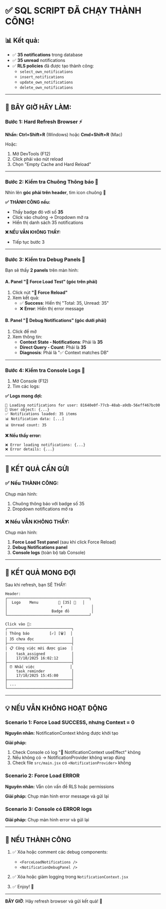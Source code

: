 # ✅ SQL SCRIPT ĐÃ CHẠY THÀNH CÔNG!

## 📊 Kết quả:
- ✅ **35 notifications** trong database
- ✅ **35 unread** notifications
- ✅ **RLS policies** đã được tạo thành công:
  - `select_own_notifications`
  - `insert_notifications`
  - `update_own_notifications`
  - `delete_own_notifications`

---

## 🚀 BÂY GIỜ HÃY LÀM:

### Bước 1: Hard Refresh Browser ⚡
**Nhấn: Ctrl+Shift+R** (Windows) hoặc **Cmd+Shift+R** (Mac)

Hoặc:
1. Mở DevTools (F12)
2. Click phải vào nút reload
3. Chọn "Empty Cache and Hard Reload"

---

### Bước 2: Kiểm tra Chuông Thông báo 🔔

Nhìn lên **góc phải trên header**, tìm icon chuông 🔔

**✅ THÀNH CÔNG nếu:**
- Thấy badge đỏ với số **35**
- Click vào chuông → Dropdown mở ra
- Hiển thị danh sách 35 notifications

**❌ NẾU VẪN KHÔNG THẤY:**
- Tiếp tục bước 3

---

### Bước 3: Kiểm tra Debug Panels 🐛

Bạn sẽ thấy **2 panels** trên màn hình:

#### A. Panel "🧪 Force Load Test" (góc trên phải)
1. Click nút **"🔄 Force Reload"**
2. Xem kết quả:
   - ✅ **Success**: Hiển thị "Total: 35, Unread: 35"
   - ❌ **Error**: Hiển thị error message

#### B. Panel "🐛 Debug Notifications" (góc dưới phải)
1. Click để mở
2. Xem thông tin:
   - **Context State - Notifications**: Phải là **35**
   - **Direct Query - Count**: Phải là **35**
   - **Diagnosis**: Phải là "✅ Context matches DB"

---

### Bước 4: Kiểm tra Console Logs 📝

1. Mở Console (F12)
2. Tìm các logs:

**✅ Logs mong đợi:**
```
🔔 Loading notifications for user: 81640e0f-77cb-48ab-a9db-56eff467bc00
🔑 User object: {...}
✅ Notifications loaded: 35 items
📊 Notification data: [...]
📊 Unread count: 35
```

**❌ Nếu thấy error:**
```
❌ Error loading notifications: {...}
❌ Error details: {...}
```

---

## 📸 KẾT QUẢ CẦN GỬI

### ✅ Nếu THÀNH CÔNG:
Chụp màn hình:
1. Chuông thông báo với badge số 35
2. Dropdown notifications mở ra

### ❌ Nếu VẪN KHÔNG THẤY:
Chụp màn hình:
1. **Force Load Test panel** (sau khi click Force Reload)
2. **Debug Notifications panel**
3. **Console logs** (toàn bộ tab Console)

---

## 🎯 KẾT QUẢ MONG ĐỢI

Sau khi refresh, bạn SẼ THẤY:

```
Header:
┌─────────────────────────────────────┐
│  Logo    Menu         🔔 [35] 👤   │
│                        ↑             │
│                    Badge đỏ          │
└─────────────────────────────────────┘

Click vào 🔔:
┌─────────────────────────────┐
│ Thông báo         [✓] [🗑]  │
│ 35 chưa đọc                 │
├─────────────────────────────┤
│ 📋 Công việc mới được giao  │
│    task_assigned            │
│    17/10/2025 16:02:12      │
├─────────────────────────────┤
│ ⏰ Nhắc việc                │
│    task_reminder            │
│    17/10/2025 15:45:00      │
├─────────────────────────────┤
│ ...                         │
└─────────────────────────────┘
```

---

## 💡 NẾU VẪN KHÔNG HOẠT ĐỘNG

### Scenario 1: Force Load SUCCESS, nhưng Context = 0
**Nguyên nhân:** NotificationContext không được khởi tạo

**Giải pháp:**
1. Check Console có log "👤 NotificationContext useEffect" không
2. Nếu không có → NotificationProvider không wrap đúng
3. Check file `src/main.jsx` có `<NotificationProvider>` không

### Scenario 2: Force Load ERROR
**Nguyên nhân:** Vẫn còn vấn đề RLS hoặc permissions

**Giải pháp:**
Chụp màn hình error message và gửi lại

### Scenario 3: Console có ERROR logs
**Giải pháp:**
Chụp màn hình error và gửi lại

---

## 🎉 NẾU THÀNH CÔNG

1. ✅ Xóa hoặc comment các debug components:
   - `<ForceLoadNotifications />`
   - `<NotificationDebugPanel />`

2. ✅ Xóa hoặc giảm logging trong `NotificationContext.jsx`

3. ✅ Enjoy! 🎊

---

**BÂY GIỜ**: Hãy refresh browser và gửi kết quả! 🚀
